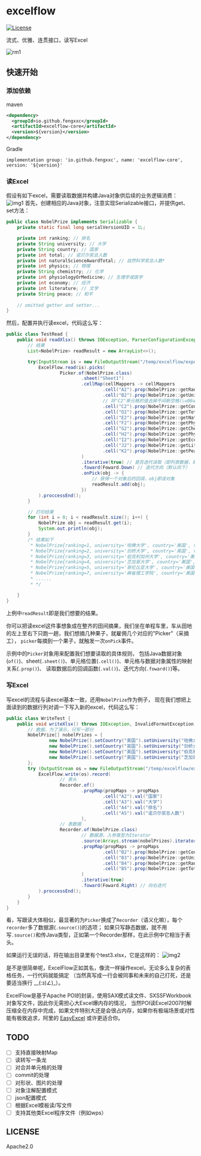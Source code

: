 # excelflow
[![License](https://img.shields.io/badge/License-Apache_2.0-blue.svg)](https://opensource.org/licenses/Apache-2.0)

流式、优雅、连贯接口，读写Excel

![rm1](./docs/rm1.webp)

## 快速开始
### 添加依赖

maven
```xml
<dependency>
  <groupId>io.github.fengxxc</groupId>
  <artifactId>excelflow-core</artifactId>
  <version>${version}</version>
</dependency>
```
Gradle
```
implementation group: 'io.github.fengxxc', name: 'excelflow-core', version: '${version}'
```

### 读Excel
假设有如下excel，需要读取数据并构建Java对象供后续的业务逻辑消费：
![img1](./docs/example/img1.jpg)
首先，创建相应的Java对象，注意实现Serializable接口，并提供get、set方法：
```java
public class NobelPrize implements Serializable {
    private static final long serialVersionUID = 1L;

    private int ranking; // 排名
    private String university; // 大学
    private String country; // 国家
    private int total; // 诺贝尔奖总人数
    private int naturalScienceAwardTotal; // 自然科学奖总人数*
    private int physics; // 物理
    private String chemistry; // 化学
    private int physiologyOrMedicine; // 生理学或医学
    private int economy; // 经济
    private int literature; // 文学
    private String peace; // 和平
    
    // omitted getter and setter...
}
```

然后，配置并执行读excel，代码这么写：
```java
public class TestRead {
    public void readXlsx() throws IOException, ParserConfigurationException, OpenXML4JException, SAXException {
        // 结果
        List<NobelPrize> readResult = new ArrayList<>();

        try(InputStream is = new FileOutputStream("/temp/excelflow/export/test1.xlsx")) {
            ExcelFlow.read(is).picks(
                    Picker.of(NobelPrize.class)
                            .sheet("Sheet1")
                            .cellMap(cellMappers -> cellMappers
                                    .cell("A2").prop(NobelPrize::getRanking)
                                    .cell("B2").prop(NobelPrize::getUniversity)
                                    // 将"C2"单元格的值去掉不间断空格(\u00a0)并赋值到NobelPrize.country属性
                                    .cell("C2").prop(NobelPrize::getCountry).val(val -> val.replaceAll("\u00a0", ""))
                                    .cell("D2").prop(NobelPrize::getTotal)
                                    .cell("E2").prop(NobelPrize::getNaturalScienceAwardTotal)
                                    .cell("F2").prop(NobelPrize::getPhysics)
                                    .cell("G2").prop(NobelPrize::getChemistry)
                                    .cell("H2").prop(NobelPrize::getPhysiologyOrMedicine)
                                    .cell("I2").prop(NobelPrize::getEconomy)
                                    .cell("J2").prop(NobelPrize::getLiterature)
                                    .cell("K2").prop(NobelPrize::getPeace)
                            )
                            .iterative(true) // 是否迭代读取（即列表数据，默认false）
                            .foward(Foward.Down) // 迭代方向（默认向下）
                            .onPick(obj -> {
                                // 获得一个对象后的回调，obj即该对象
                                readResult.add(obj);
                            })
            ).proccessEnd();
        }

        // 打印结果
        for (int i = 0; i < readResult.size(); i++) {
            NobelPrize obj = readResult.get(i);
            System.out.println(obj);
        }
        /* 结果如下
         * NobelPrize{ranking=1, university='哈佛大学', country='美国', total=161, naturalScienceAwardTotal=113, physics=32, chemistry=38, physiologyOrMedicine=43, economy=33, literature=7, peace=8}
         * NobelPrize{ranking=2, university='剑桥大学', country='英国', total=121, naturalScienceAwardTotal=98, physics=37, chemistry=30, physiologyOrMedicine=31, economy=15, literature=5, peace=3}
         * NobelPrize{ranking=3, university='伯克利加州大学', country='美国', total=110, naturalScienceAwardTotal=82, physics=34, chemistry=31, physiologyOrMedicine=17, economy=25, literature=3, peace=1**}
         * NobelPrize{ranking=4, university='芝加哥大学', country='美国', total=100, naturalScienceAwardTotal=62, physics=32, chemistry=19, physiologyOrMedicine=11, economy=33, literature=3, peace=2}
         * NobelPrize{ranking=5, university='哥伦比亚大学', country='美国', total=97, naturalScienceAwardTotal=70, physics=33, chemistry=15, physiologyOrMedicine=22, economy=15, literature=6, peace=6}
         * NobelPrize{ranking=7, university='麻省理工学院', country='美国', total=97, naturalScienceAwardTotal=62, physics=34, chemistry=16, physiologyOrMedicine=12, economy=34, literature=0, peace=1}
         * ......
         * */

    }
}

```
上例中`readResult`即是我们想要的结果。

你可以把读excel这件事想象成在整齐的田间摘果，我们坐在单程车里，车从田地的左上至右下只跑一趟，我们想摘几种果子，就雇佣几个对应的"Picker"（采摘工），
`picker`每摘到一个果子，就触发一次`onPick`事件。

示例中的`Picker`对象用来配置我们想要读取的具体规则，
包括Java数据对象(`of()`)、sheet(`.sheet()`)、单元格位置(`.cell()`)、单元格与数据对象属性的映射关系(`.prop()`)、
读取数据后的回调函数(`.val()`)、迭代方向(`.foward()`)等。

### 写Excel
写excel的流程与读excel基本一致，还用`NobelPrize`作为例子，
现在我们想把上面读到的数据行列对调一下写入新的excel，代码这么写：
```java
public class WriteTest {
    public void writeXlsx() throws IOException, InvalidFormatException, SAXException, ParserConfigurationException {
        // 数据，为了演示，只写一部分
        NobelPrize[] nobelPrizes = {
                new NobelPrize().setCountry("美国").setUniversity("哈佛大学").setRanking(1).setTotal(161),
                new NobelPrize().setCountry("英国").setUniversity("剑桥大学").setRanking(2).setTotal(121),
                new NobelPrize().setCountry("美国").setUniversity("伯克利加州大学").setRanking(3).setTotal(110),
                new NobelPrize().setCountry("美国").setUniversity("芝加哥大学").setRanking(4).setTotal(100),
        };
        try (OutputStream os = new FileOutputStream("/temp/excelflow/export/test3.xlsx")) {
            ExcelFlow.write(os).record(
                    // 表头
                    Recorder.of()
                            .propMap(propMaps -> propMaps
                                    .cell("A2").val("国家")
                                    .cell("A3").val("大学")
                                    .cell("A4").val("排名")
                                    .cell("A5").val("诺贝尔奖总人数")
                            ),
                    // 表数据
                    Recorder.of(NobelPrize.class)
                            // 数据源，入参类型为Iterator
                            .source(Arrays.stream(nobelPrizes).iterator())
                            .propMap(propMaps -> propMaps
                                    .cell("B2").prop(NobelPrize::getCountry).val(country -> country + "🏆")
                                    .cell("B3").prop(NobelPrize::getUniversity)
                                    .cell("B4").prop(NobelPrize::getRanking)
                                    .cell("B5").prop(NobelPrize::getTotal)
                            )
                            .iterative(true)
                            .foward(Foward.Right) // 向右迭代
            ).proccessEnd();
        }
    }
}
```
看，写跟读大体相似，最显著的为`Picker`换成了`Recorder`（语义化嘛），每个`recorder`多了数据源(`.source()`)的选项；
如果只写静态数据，就不用写`.source()`和传Java类型，正如第一个Recorder那样，在此示例中它相当于表头。

如果运行无误的话，将在输出目录里有个test3.xlsx，它是这样的：
![img2](./docs/example/img2.jpg)

是不是很简单呢，ExcelFlow正如其名，像流一样操作excel，无论多么复杂的表格任务，一行代码就能搞定
（当然真写成一行会被同事和未来的自己打死，还是要适当换行 __(:з)∠)_）。

ExcelFlow是基于Apache POI的封装，使用SAX模式读文件、SXSSFWorkbook对象写文件，因此你无需担心大Excel爆内存的情况，
当然POI读Excel2007时解压缩全在内存中完成，如果文件特别大还是会很占内存，如果你有极端场景或对性能有极致追求，阿里的 [EasyExcel](https://github.com/alibaba/easyexcel) 或许更适合你。

## TODO
- [ ] 支持直接映射Map
- [ ] 读转写一条龙
- [ ] 对合并单元格的处理
- [ ] commit的处理
- [ ] 对形状、图片的处理
- [ ] 对象注解配置模式
- [ ] json配置模式
- [ ] 根据Excel模板读/写文件
- [ ] 支持其他类Excel程序文件（例如wps）

## LICENSE
Apache2.0